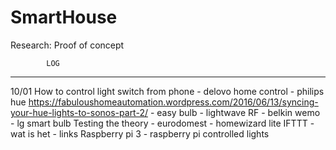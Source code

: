 # SmartHouse
Research: Proof of concept

			LOG
----------------------------------
10/01 How to control light switch from phone
		- delovo home control
		- philips hue
			https://fabuloushomeautomation.wordpress.com/2016/06/13/syncing-your-hue-lights-to-sonos-part-2/
		- easy bulb
		- lightwave RF
		- belkin wemo
		- lg smart bulb
		Testing the theory
		- eurodomest
		- homewizard lite
		IFTTT
		- wat is het
		- links
		Raspberry pi 3
		- raspberry pi controlled lights